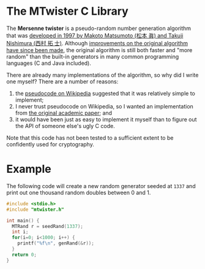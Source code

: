 # The MTwister C Library

The **Mersenne twister** is a pseudo-random number generation
algorithm that was [developed in 1997 by Makoto Matsumoto (松本 眞) and
Takuji Nishimura (西村 拓
士)](http://www.math.sci.hiroshima-u.ac.jp/~m-mat/MT/emt.html).
Although [improvements on the original algorithm have since been
made](http://www.math.sci.hiroshima-u.ac.jp/~m-mat/MT/SFMT/index.html),
the original algorithm is still both faster and "more random" than the
built-in generators in many common programming languages (C and Java
included).

There are already many implementations of the algorithm, so why did I
write one myself?  There are a number of reasons:

1. the [pseudocode on Wikipedia](http://en.wikipedia.org/wiki/Mersenne_twister#Pseudocode) suggested that it was relatively simple to implement;
2. I never trust pseudocode on Wikipedia, so I wanted an implementation from [the original academic paper](http://www.math.sci.hiroshima-u.ac.jp/~m-mat/MT/ARTICLES/mt.pdf); and
3. it would have been just as easy to implement it myself than to figure out the API of someone else's ugly C code.

Note that this code has not been tested to a sufficient extent to be
confidently used for cryptography.

# Example

The following code will create a new random generator seeded at <code>1337</code> and print out one thousand random doubles between 0 and 1.

```C
#include <stdio.h>
#include "mtwister.h"

int main() {
  MTRand r = seedRand(1337);
  int i;
  for(i=0; i<1000; i++) {
    printf("%f\n", genRand(&r));
  }
  return 0;
}
```
